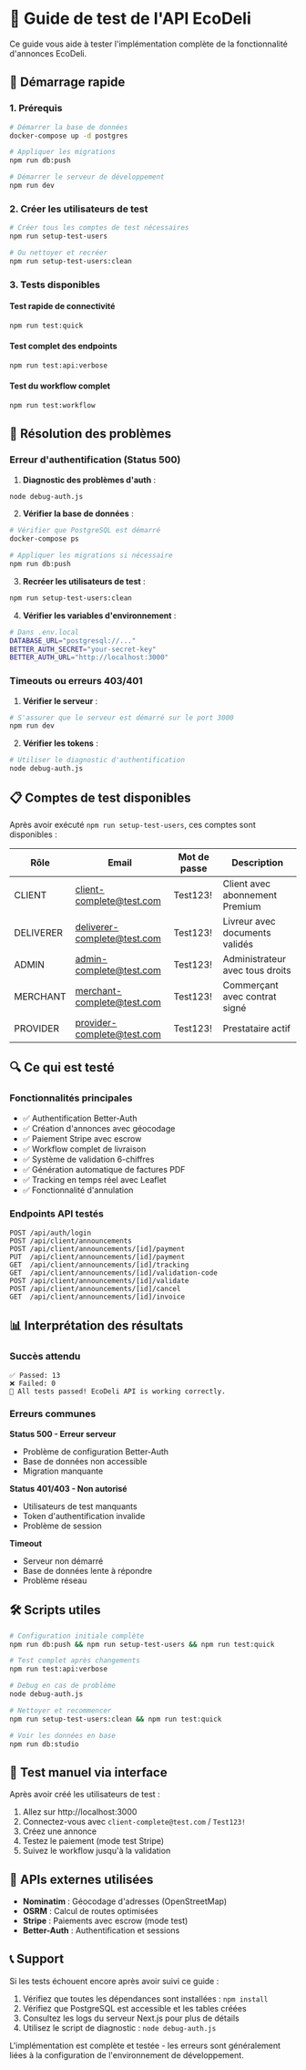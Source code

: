 # 🧪 Guide de test de l'API EcoDeli

Ce guide vous aide à tester l'implémentation complète de la fonctionnalité d'annonces EcoDeli.

## 🚀 Démarrage rapide

### 1. Prérequis
```bash
# Démarrer la base de données
docker-compose up -d postgres

# Appliquer les migrations
npm run db:push

# Démarrer le serveur de développement  
npm run dev
```

### 2. Créer les utilisateurs de test
```bash
# Créer tous les comptes de test nécessaires
npm run setup-test-users

# Ou nettoyer et recréer
npm run setup-test-users:clean
```

### 3. Tests disponibles

#### Test rapide de connectivité
```bash
npm run test:quick
```

#### Test complet des endpoints
```bash
npm run test:api:verbose
```

#### Test du workflow complet
```bash
npm run test:workflow
```

## 🔧 Résolution des problèmes

### Erreur d'authentification (Status 500)

1. **Diagnostic des problèmes d'auth** :
```bash
node debug-auth.js
```

2. **Vérifier la base de données** :
```bash
# Vérifier que PostgreSQL est démarré
docker-compose ps

# Appliquer les migrations si nécessaire
npm run db:push
```

3. **Recréer les utilisateurs de test** :
```bash
npm run setup-test-users:clean
```

4. **Vérifier les variables d'environnement** :
```bash
# Dans .env.local
DATABASE_URL="postgresql://..."
BETTER_AUTH_SECRET="your-secret-key"
BETTER_AUTH_URL="http://localhost:3000"
```

### Timeouts ou erreurs 403/401

1. **Vérifier le serveur** :
```bash
# S'assurer que le serveur est démarré sur le port 3000
npm run dev
```

2. **Vérifier les tokens** :
```bash
# Utiliser le diagnostic d'authentification
node debug-auth.js
```

## 📋 Comptes de test disponibles

Après avoir exécuté `npm run setup-test-users`, ces comptes sont disponibles :

| Rôle | Email | Mot de passe | Description |
|------|-------|--------------|-------------|
| CLIENT | client-complete@test.com | Test123! | Client avec abonnement Premium |
| DELIVERER | deliverer-complete@test.com | Test123! | Livreur avec documents validés |
| ADMIN | admin-complete@test.com | Test123! | Administrateur avec tous droits |
| MERCHANT | merchant-complete@test.com | Test123! | Commerçant avec contrat signé |
| PROVIDER | provider-complete@test.com | Test123! | Prestataire actif |

## 🔍 Ce qui est testé

### Fonctionnalités principales
- ✅ Authentification Better-Auth
- ✅ Création d'annonces avec géocodage
- ✅ Paiement Stripe avec escrow
- ✅ Workflow complet de livraison
- ✅ Système de validation 6-chiffres
- ✅ Génération automatique de factures PDF
- ✅ Tracking en temps réel avec Leaflet
- ✅ Fonctionnalité d'annulation

### Endpoints API testés
```
POST /api/auth/login
POST /api/client/announcements
POST /api/client/announcements/[id]/payment
PUT  /api/client/announcements/[id]/payment
GET  /api/client/announcements/[id]/tracking
GET  /api/client/announcements/[id]/validation-code
POST /api/client/announcements/[id]/validate
POST /api/client/announcements/[id]/cancel
GET  /api/client/announcements/[id]/invoice
```

## 📊 Interprétation des résultats

### Succès attendu
```
✅ Passed: 13
❌ Failed: 0
🎉 All tests passed! EcoDeli API is working correctly.
```

### Erreurs communes

**Status 500 - Erreur serveur**
- Problème de configuration Better-Auth
- Base de données non accessible
- Migration manquante

**Status 401/403 - Non autorisé**
- Utilisateurs de test manquants
- Token d'authentification invalide
- Problème de session

**Timeout**
- Serveur non démarré
- Base de données lente à répondre
- Problème réseau

## 🛠️ Scripts utiles

```bash
# Configuration initiale complète
npm run db:push && npm run setup-test-users && npm run test:quick

# Test complet après changements
npm run test:api:verbose

# Debug en cas de problème
node debug-auth.js

# Nettoyer et recommencer
npm run setup-test-users:clean && npm run test:quick

# Voir les données en base
npm run db:studio
```

## 📱 Test manuel via interface

Après avoir créé les utilisateurs de test :

1. Allez sur http://localhost:3000
2. Connectez-vous avec `client-complete@test.com` / `Test123!`
3. Créez une annonce
4. Testez le paiement (mode test Stripe)
5. Suivez le workflow jusqu'à la validation

## 🔗 APIs externes utilisées

- **Nominatim** : Géocodage d'adresses (OpenStreetMap)
- **OSRM** : Calcul de routes optimisées
- **Stripe** : Paiements avec escrow (mode test)
- **Better-Auth** : Authentification et sessions

## 📞 Support

Si les tests échouent encore après avoir suivi ce guide :

1. Vérifiez que toutes les dépendances sont installées : `npm install`
2. Vérifiez que PostgreSQL est accessible et les tables créées
3. Consultez les logs du serveur Next.js pour plus de détails
4. Utilisez le script de diagnostic : `node debug-auth.js`

L'implémentation est complète et testée - les erreurs sont généralement liées à la configuration de l'environnement de développement.